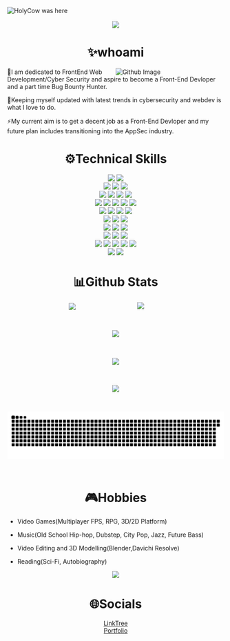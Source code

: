 ![HolyCow was here](https://github.com/h0lycow/h0lycow/blob/main/assets/github-headerv2.gif)

<p align='center'><img src='https://profile-counter.glitch.me/h0lycow/count.svg' align='center'/></p>

<h1 align='center'>✨whoami</h1> 

<p>
<a  href="#">
	<img width="50%" align="right" alt="Github Image" src="https://github.com/h0lycow/h0lycow/blob/main/assets/undraw_code_thinking_re_gka2.svg" '/>
</a>
	
🎷I am dedicated to FrontEnd Web Development/Cyber Security and aspire to become a Front-End Devloper and a part time Bug Bounty Hunter. 

🎁Keeping myself updated with latest trends in cybersecurity and webdev is what I love to do. 

⚡My current aim is to get a decent job as a Front-End Devloper and my future plan includes transitioning into the AppSec industry.
  
</p>

<h1 align='center'>⚙Technical Skills </h1>

<p align='center'>
	<img src='https://img.shields.io/badge/c-%2300599C.svg?style=for-the-badge&logo=c&logoColor=white'/>
	<img src='https://img.shields.io/badge/c++-%2300599C.svg?style=for-the-badge&logo=c%2B%2B&logoColor=white'/>
<br>
	<img src='https://img.shields.io/badge/python-3670A0?style=for-the-badge&logo=python&logoColor=ffdd54'/>
	<img src='https://img.shields.io/badge/jupyter-%23FA0F00.svg?style=for-the-badge&logo=jupyter&logoColor=white'/>
	<img src='https://img.shields.io/badge/r-%23276DC3.svg?style=for-the-badge&logo=r&logoColor=white'/>
<br>
	<img src='https://img.shields.io/badge/html5-%23E34F26.svg?style=for-the-badge&logo=html5&logoColor=white'/>
	<img src='https://img.shields.io/badge/css3-%231572B6.svg?style=for-the-badge&logo=css3&logoColor=white'/>
	<img src='https://img.shields.io/badge/SASS-hotpink.svg?style=for-the-badge&logo=SASS&logoColor=white'/>
	<img src='https://img.shields.io/badge/tailwindcss-%2338B2AC.svg?style=for-the-badge&logo=tailwind-css&logoColor=white'/>
<br>
	<img src='https://img.shields.io/badge/AWS-%23FF9900.svg?style=for-the-badge&logo=amazon-aws&logoColor=white'/>
	<img src='https://img.shields.io/badge/firebase-%23039BE5.svg?style=for-the-badge&logo=firebase'/>
	<img src='https://img.shields.io/badge/heroku-%23430098.svg?style=for-the-badge&logo=heroku&logoColor=white'/>
	<img src='https://img.shields.io/badge/netlify-%23000000.svg?style=for-the-badge&logo=netlify&logoColor=#00C7B7'/>
	<img src='https://img.shields.io/badge/Oracle-F80000?style=for-the-badge&logo=oracle&logoColor=white'/>
<br>
	<img src='https://img.shields.io/badge/javascript-%23323330.svg?style=for-the-badge&logo=javascript&logoColor=%23F7DF1E'/>
	<img src='https://img.shields.io/badge/threejs-black?style=for-the-badge&logo=three.js&logoColor=white'/>
	<img src='https://img.shields.io/badge/react-%2320232a.svg?style=for-the-badge&logo=react&logoColor=%2361DAFB'/>
	<img src='https://img.shields.io/badge/React_Router-CA4245?style=for-the-badge&logo=react-router&logoColor=white'/>
<br>
	<img src='https://img.shields.io/badge/node.js-6DA55F?style=for-the-badge&logo=node.js&logoColor=white'/>
	<img src='https://img.shields.io/badge/express.js-%23404d59.svg?style=for-the-badge&logo=express&logoColor=%2361DAFB'/>
	<img src='https://img.shields.io/badge/NPM-%23000000.svg?style=for-the-badge&logo=npm&logoColor=white'/>
<br>
	<img src='https://img.shields.io/badge/Solidity-%23363636.svg?style=for-the-badge&logo=solidity&logoColor=white'/>
	<img src='https://img.shields.io/badge/Chainlink-375BD2?style=for-the-badge&logo=Chainlink&logoColor=white'/>
	<img src='https://img.shields.io/badge/Ethereum-3C3C3D?style=for-the-badge&logo=Ethereum&logoColor=white'/>
<br>
	<img src='https://img.shields.io/badge/github-%23121011.svg?style=for-the-badge&logo=github&logoColor=white'/>
	<img src='https://img.shields.io/badge/Visual%20Studio%20Code-0078d7.svg?style=for-the-badge&logo=visual-studio-code&logoColor=white'/>
	<img src='https://img.shields.io/badge/-Arduino-00979D?style=for-the-badge&logo=Arduino&logoColor=white'/>
<br>
	<img src='https://img.shields.io/badge/markdown-%23000000.svg?style=for-the-badge&logo=markdown&logoColor=white'/>
	<img src='https://img.shields.io/badge/figma-%23F24E1E.svg?style=for-the-badge&logo=figma&logoColor=white'/>
	<img src='https://img.shields.io/badge/blender-%23F5792A.svg?style=for-the-badge&logo=blender&logoColor=white'/>
	<img src='https://img.shields.io/badge/Canva-%2300C4CC.svg?style=for-the-badge&logo=Canva&logoColor=white'/>
	<img src='https://img.shields.io/badge/Dribbble-EA4C89?style=for-the-badge&logo=dribbble&logoColor=white'/>
<br>
	<img src='https://img.shields.io/badge/Adobe%20Audition-9999FF.svg?style=for-the-badge&logo=Adobe%20Audition&logoColor=white'/>
	<img src='https://img.shields.io/badge/Adobe%20Premiere%20Pro-9999FF.svg?style=for-the-badge&logo=Adobe%20Premiere%20Pro&logoColor=white'/>

</p>

<h1 align='center'>📊Github Stats</h1> 

<img src='https://github.com/h0lycow/h0lycow/blob/main/assets/undraw_version_control_re_mg66.svg' align='right' width='40%'/>

<p align='center'><img src='https://github-readme-stats.vercel.app/api/top-langs/?username=h0lycow&&theme=dracula&hide=assembly' align='center'/></p>

<br>

<p align='center'><img src='https://github-readme-stats.vercel.app/api/?username=h0lycow&theme=dracula&show_icons=true' align='center'/></p>

<br>

<p align='center'><img src='https://github-profile-trophy.vercel.app/?username=h0lycow&theme=dracula&row=1&column=6' align='center'/></p>

<br>

<p align='center'><img src='https://activity-graph.herokuapp.com/graph?username=h0lycow&theme=dracula' align='center'/></p>

<br>

<p align='center'><img align="center" src="https://github.com/h0lycow/h0lycow/blob/output/github-contribution-grid-snake.svg" /></p>

<br>
																       
<h1 align='center'>🎮Hobbies</h1>

- Video Games(Multiplayer FPS, RPG, 3D/2D Platform)

- Music(Old School Hip-hop, Dubstep, City Pop, Jazz, Future Bass)

- Video Editing and 3D Modelling(Blender,Davichi Resolve)

- Reading(Sci-Fi, Autobiography)

<p align='center'>
<a href='https://open.spotify.com/user/57dordqsbmjjihsqd6xwt9hg4'><img src='https://novatorem-rho-ten.vercel.app/api/spotify'/></a>
</p>


<h1 align='center'>🌐Socials </h1>

<p align='center'><a href='https://linktr.ee/HolyC0w'>LinkTree</a><br> <a href='https://h0lycow.github.io'>Portfolio</a></p>
